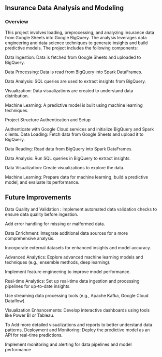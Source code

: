 ## Insurance Data Analysis and Modeling
### Overview
This project involves loading, preprocessing, and analyzing insurance data from Google Sheets into Google BigQuery. The analysis leverages data engineering and data science techniques to generate insights and build predictive models. The project includes the following components:

Data Ingestion: Data is fetched from Google Sheets and uploaded to BigQuery.

Data Processing: Data is read from BigQuery into Spark DataFrames.

Data Analysis: SQL queries are used to extract insights from BigQuery.

Visualization: Data visualizations are created to understand data distribution.

Machine Learning: A predictive model is built using machine learning techniques.

Project Structure
Authentication and Setup

Authenticate with Google Cloud services and initialize BigQuery and Spark clients.
Data Loading: Fetch data from Google Sheets and upload it to BigQuery.

Data Reading: Read data from BigQuery into Spark DataFrames.

Data Analysis: Run SQL queries in BigQuery to extract insights.

Data Visualization: Create visualizations to explore the data.

Machine Learning: Prepare data for machine learning, build a predictive model, and evaluate its performance.

## Future Improvements
Data Quality and Validation : Implement automated data validation checks to ensure data quality before ingestion.

Add error handling for missing or malformed data.

Data Enrichment: Integrate additional data sources for a more comprehensive analysis.

Incorporate external datasets for enhanced insights and model accuracy.

Advanced Analytics: Explore advanced machine learning models and techniques (e.g., ensemble methods, deep learning).

Implement feature engineering to improve model performance.

Real-time Analytics: Set up real-time data ingestion and processing pipelines for up-to-date insights.

Use streaming data processing tools (e.g., Apache Kafka, Google Cloud Dataflow).

Visualization Enhancements: Develop interactive dashboards using tools like Power BI or Tableau.

To Add more detailed visualizations and reports to better understand data patterns.
Deployment and Monitoring: Deploy the predictive model as an API for real-time predictions.

Implement monitoring and alerting for data pipelines and model performance
